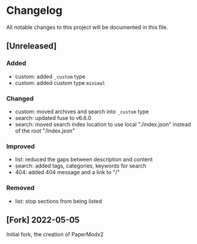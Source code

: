 # Changelog
All notable changes to this project will be documented in this file.

## [Unreleased]
### Added
- custom: added `_custom` type
- custom: added custom type `minimal`
### Changed
- custom: moved archives and search into `_custom` type
- search: updated fuse to v6.6.0
- search: moved search index location to use local "./index.json" instead of the root "/index.json"
### Improved
- list: reduced the gaps between description and content
- search: added tags, categories, keywords for search
- 404: added 404 message and a link to "/"
### Removed
- list: stop sections from being listed

## [Fork] 2022-05-05
Initial fork, the creation of PaperModx2
